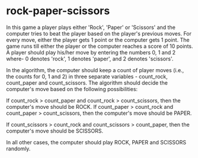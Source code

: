 # rock-paper-scissors
 In this game a player plays either 'Rock', 'Paper' or 'Scissors' and the computer tries to beat the player based on the player's previous moves. 
For every move, either the player gets 1 point or the computer gets 1 point. The game runs till either the player or the computer reaches a score of 10 points.
A player should play his/her move by entering the numbers 0, 1 and 2 where- 0 denotes 'rock', 1 denotes 'paper', and 2 denotes 'scissors'.

In the algorithm, the computer should keep a count of player moves (i.e., the counts for 0, 1 and 2) in three separate variables - count_rock, count_paper and count_scissors. The algorithm should decide the computer's move based on the following possibilities:

If count_rock  >  count_paper and count_rock  >  count_scissors, then the computer's move should be ROCK.
If count_paper  >  count_rock and count_paper  >  count_scissors, then the computer's move should be PAPER.

If count_scissors  >  count_rock and count_scissors  >  count_paper, then the computer's move should be SCISSORS.

In all other cases, the computer should play ROCK, PAPER and SCISSORS randomly.
